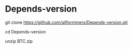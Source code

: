 # Depends-version

git clone https://github.com/allforminers/Depends-version.git

cd Depends-version

unzip BTC.zip
